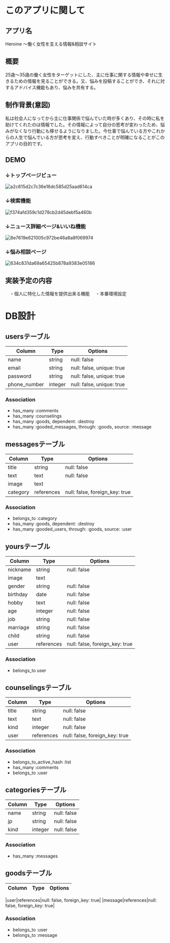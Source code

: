 # このアプリに関して

## アプリ名
Heroine 〜働く女性を支える情報&相談サイト

## 概要
25歳〜35歳の働く女性をターゲットにした、主に仕事に関する情報や幸せに生きるための情報を見ることができる。又、悩みを投稿することができ、それに対するアドバイス機能もあり、悩みを共有する。

## 制作背景(意図)
私は社会人になってから主に仕事関係で悩んでいた時が多くあり、その時に私を助けてくれたのは情報でした。その情報によって自分の思考が変わったため、悩みがなくなり行動にも移せるようになりました。今仕事で悩んでいる方やこれからの人生で悩んでいる方が思考を変え、行動すべきことが明確になることがこのアプリの目的です。

## DEMO
### ↓トップページビュー

![a2c615d2c7c36e16dc585d25aad614ca](https://user-images.githubusercontent.com/58415130/81924196-c152cf80-9619-11ea-8ca5-7236d8b7e919.gif)


### ↓検索機能

![f374afd359c1d278cb2d45debf5a460b](https://user-images.githubusercontent.com/58415130/81925186-23600480-961b-11ea-8497-34bbb3883a21.gif)


### ↓ニュース詳細ページ&いいね機能

![8e7619e621005c972be46a8a8f069974](https://user-images.githubusercontent.com/58415130/81925490-95d0e480-961b-11ea-8b8b-de5c662ef2a6.gif)


### ↓悩み相談ページ

![634c831da69a65425b878a9383e05186](https://user-images.githubusercontent.com/58415130/81926125-79817780-961c-11ea-9e7a-73d88e8fc8af.gif)

## 実装予定の内容
　・個人に特化した情報を提供出来る機能
　・本番環境設定
 
# DB設計

## usersテーブル

|Column|Type|Options|
|------|----|-------|
|name|string|null: false|
|email|string|null: false, unique: true|
|password|string|null: false, unique: true|
|phone_number|integer|null: false, unique: true|
 
 ### Association
- has_many :comments
- has_many :counselings
- has_many :goods, dependent: :destroy
- has_many :gooded_messages, through: :goods, source: :message

## messagesテーブル

|Column|Type|Options|
|------|----|-------|
|title|string|null: false|
|text|text|null: false|
|image|text||
|category|references|null: false, foreign_key: true|

### Association
- belongs_to :category
- has_many :goods, dependent: :destroy
- has_many :gooded_users, through: :goods, source: :user


## yoursテーブル

|Column|Type|Options|
|------|----|-------|
|nickname|string|null: false|
|image|text||
|gender|string|null: false|
|birthday|date|null: false|
|hobby|text|null: false|
|age|integer|null: false|
|job|string|null: false|
|marriage|string|null: false|
|child|string|null: false|
|user|references|null: false, foreign_key: true|

### Association
- belongs_to user


## counselingsテーブル

|Column|Type|Options|
|------|----|-------|
|title|string|null: false|
|text|text|null: false|
|kind|integer|null: false|
|user|references|null: false, foreign_key: true|

### Association
- belongs_to_active_hash :list
- has_many :comments
- belongs_to :user


## categoriesテーブル

|Column|Type|Options|
|------|----|-------|
|name|string|null: false|
|jp|string|null: false|
|kind|integer|null: false|

### Association
- has_many :messages


## goodsテーブル

|Column|Type|Options|
|------|----|-------|

|user|references|null: false, foreign_key: true|
|message|references|null: false, foreign_key: true|

### Association
- belongs_to :user
- belongs_to :message

